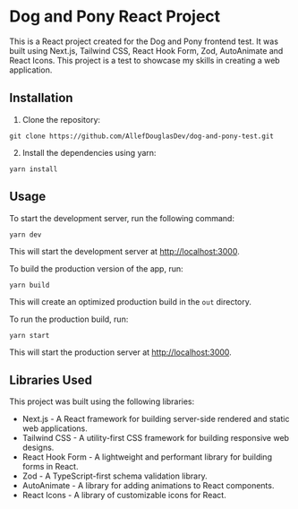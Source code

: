 # Dog and Pony React Project

This is a React project created for the Dog and Pony frontend test. 
It was built using Next.js, Tailwind CSS, React Hook Form, Zod, AutoAnimate and React Icons. 
This project is a test to showcase my skills in creating a web application.

## Installation

1. Clone the repository:

```
git clone https://github.com/AllefDouglasDev/dog-and-pony-test.git
```

2. Install the dependencies using yarn:

```
yarn install
```

## Usage

To start the development server, run the following command:

```
yarn dev
```

This will start the development server at [http://localhost:3000](http://localhost:3000).

To build the production version of the app, run:

```
yarn build
```

This will create an optimized production build in the `out` directory.

To run the production build, run:

```
yarn start
```

This will start the production server at [http://localhost:3000](http://localhost:3000).

## Libraries Used

This project was built using the following libraries:

- Next.js - A React framework for building server-side rendered and static web applications.
- Tailwind CSS - A utility-first CSS framework for building responsive web designs.
- React Hook Form - A lightweight and performant library for building forms in React.
- Zod - A TypeScript-first schema validation library.
- AutoAnimate - A library for adding animations to React components.
- React Icons - A library of customizable icons for React.
